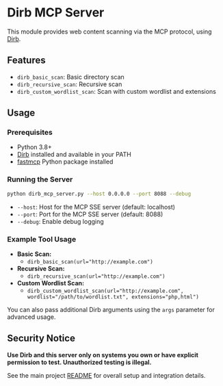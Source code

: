 # Dirb MCP Server

This module provides web content scanning via the MCP protocol, using [Dirb](http://dirb.sourceforge.net/).

## Features

- `dirb_basic_scan`: Basic directory scan
- `dirb_recursive_scan`: Recursive scan
- `dirb_custom_wordlist_scan`: Scan with custom wordlist and extensions

## Usage

### Prerequisites
- Python 3.8+
- [Dirb](http://dirb.sourceforge.net/) installed and available in your PATH
- [fastmcp](https://github.com/modelcontext/fastmcp) Python package installed

### Running the Server

```sh
python dirb_mcp_server.py --host 0.0.0.0 --port 8088 --debug
```

- `--host`: Host for the MCP SSE server (default: localhost)
- `--port`: Port for the MCP SSE server (default: 8088)
- `--debug`: Enable debug logging

### Example Tool Usage

- **Basic Scan:**
  - `dirb_basic_scan(url="http://example.com")`
- **Recursive Scan:**
  - `dirb_recursive_scan(url="http://example.com")`
- **Custom Wordlist Scan:**
  - `dirb_custom_wordlist_scan(url="http://example.com", wordlist="/path/to/wordlist.txt", extensions="php,html")`

You can also pass additional Dirb arguments using the `args` parameter for advanced usage.

## Security Notice

**Use Dirb and this server only on systems you own or have explicit permission to test. Unauthorized testing is illegal.**

See the main project [README](../../../README.md) for overall setup and integration details.
